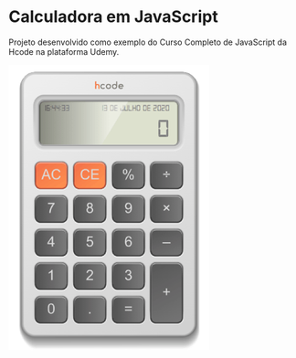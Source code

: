 # Calculadora em JavaScript

Projeto desenvolvido como exemplo do Curso Completo de JavaScript da Hcode na plataforma Udemy.

<img align="center" src="image-calculator.png">
